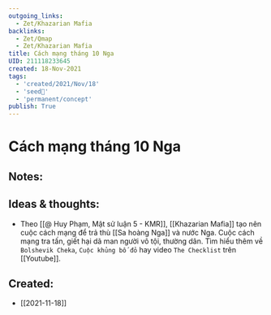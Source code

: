 ```yaml
---
outgoing_links:
  - Zet/Khazarian Mafia
backlinks:
  - Zet/Qmap
  - Zet/Khazarian Mafia
title: Cách mạng tháng 10 Nga
UID: 211118233645
created: 18-Nov-2021
tags:
  - 'created/2021/Nov/18'
  - 'seed🥜'
  - 'permanent/concept'
publish: True
---
```

# Cách mạng tháng 10 Nga

## Notes:


## Ideas & thoughts:
- Theo [[@ Huy Phạm, Mật sử luận 5 - KMR]], [[Khazarian Mafia]] tạo nên cuộc cách mạng để trả thù [[Sa hoàng Nga]] và nước Nga. Cuộc cách mạng tra tấn, giết hại dã man người vô tội, thường dân. Tìm hiểu thêm về `Bolshevik Cheka`, `Cuộc khủng bố đỏ` hay video `The Checklist`  trên [[Youtube]].

## Created:
- [[2021-11-18]]
